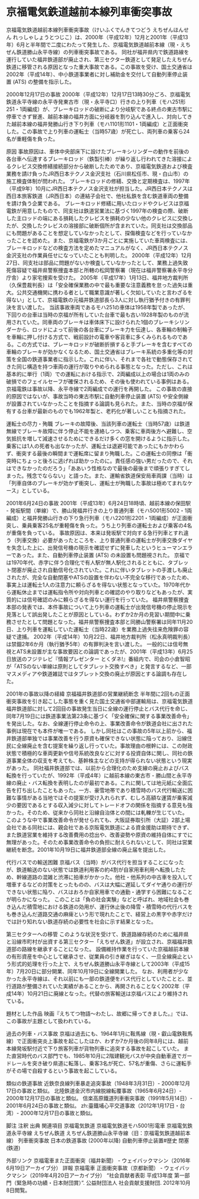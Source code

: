 # 京福電気鉄道越前本線列車衝突事故

京福電気鉄道越前本線列車衝突事故（けいふくでんきてつどう えちぜんほんせん れっしゃしょうとつじこ）は、2000年（平成12年）12月と2001年（平成13年）6月と半年間で二度にわたって発生した、京福電気鉄道越前本線（現・えちぜん鉄道勝山永平寺線）の列車衝突事故である。
同社が福井県内で鉄道路線を運行していた福井鉄道部が廃止され、第三セクター鉄道として発足したえちぜん鉄道に移管される原因となった重大事故である。この事故を受け、国土交通省は2002年（平成14年）、中小鉄道事業者に対し補助金を交付して自動列車停止装置 (ATS) の整備を指示した。

2000年12月17日の事故
2000年（平成12年）12月17日13時30分ごろ、京福電気鉄道永平寺線の永平寺発東古市（現・永平寺口）行きの上り列車（モハ251形251・1両編成）が、ブレーキロッドの破断により分岐駅である終点の東古市駅に停車できず冒進、越前本線の福井方面に分岐器を割り込んで進入し、対向してきた越前本線の福井発勝山行き下り列車（モハ1101形1101・1両編成）と正面衝突した。この事故で上り列車の運転士（当時57歳）が死亡し、両列車の乗客ら24名が重軽傷を負った。

原因
事故原因は、車体中央部床下に設けたブレーキシリンダーの動作を前後の各台車へ伝達するブレーキロッド（鉄製引棒）が繰り返し行われてきた溶接によるクレビス交換修繕接続部分から破断したためであり、京福電気鉄道および検査業務を請け負ったJR西日本テクノス金沢支社（石川県松任市、現・白山市）の施工検査体制が問われた。
ブレーキロッドの修繕、交換と定期検査は、1997年（平成9年）10月にJR西日本テクノス金沢支社が担当した。JR西日本テクノスは西日本旅客鉄道（JR西日本）の連結子会社で、他社私鉄を含む鉄道車両の整備を請け負う企業である。
ブレーキロッド修繕に用いたロッドやクレビスは京福電鉄が用意したもので、同支社は鉄道営業法に基づく1997年の検査の際、破断した主ロッドの端にある損耗したクレビスを損耗の少ない他のクレビスに交換したが、交換したクレビスの溶接部に破断個所が含まれていた。同支社は交換部品にも問題があることを想定していなかったとして、探傷検査などを行っていなかったことを認めた。また、京福電鉄が3か月ごとに実施していた車両検査には、ブレーキロッドなどの検査方法を定めたマニュアルがなく、JR西日本テクノス金沢支社の作業員任せになっていたことも判明した。
2000年（平成12年）12月27日、同支社は部品に問題がないか検査していなかったとして、業務上過失致死傷容疑で福井県警察捜査本部と所轄の松岡警察署（現在は福井警察署永平寺分庁舎）より家宅捜索を受けた。
2005年（平成17年）1月13日、福井地方裁判所（久保豊裁判長）は「安全確保業務の中で最も重要な注意義務を怠った過失は重大。公共交通機関に携わる者として職業意識が著しく欠如していたと言わざるを得ない」として、京福電鉄の元福井鉄道部長ら3人に対し執行猶予付きの有罪判決を言い渡した。
当該事故車両であるモハ251の車体は1958年製であったが、下回りの台車は当時の京福が所有していた台車で最も古い1928年製のものが流用されていた。同車両のブレーキは車体床下に設けられた1個のブレーキシリンダーから、ロッドによって前後の各台車にブレーキ力を伝達し、各車輪の制輪子を車輪に押し付ける方式で、戦前設計の電車や客貨車に多くみられるものである。この方式では、ブレーキロッドが破断折損すると手ブレーキを含むすべての車輪のブレーキが効かなくなるため、国土交通省はブレーキ系統の多重化等の対策を全国の鉄道事業者に指示した。これに伴い、それまで各社で動態保存されてきた同じ構造を持つ車両の運行が取りやめられる事態となった。ただし、これは基本的に単行（1両）での運転における指示で、2両編成以上の場合は1両のみの破損でのフェイルセーフが確保されるため、その後も使われている事例はある。京福電鉄は事故以降、永平寺線で2両編成での運行を再開した。
この事故の直接的原因ではないが、事故当時の東古市駅に自動列車停止装置 (ATS) や安全側線が設置されていなかったことを指摘する論調も見られた。また、当時の京福が保有する台車が最新のものでも1962年製と、老朽化が著しいことも指摘された。

運転士の尽力・殉職
ブレーキの故障後、当該列車の運転士（当時57歳）は鉄道無線でブレーキ故障に伴う停止不能を連絡しつつ、乗客に車両後方へ避難し、空気抵抗を増して減速させるためにできるだけ多くの窓を開けるように指示した。乗客には1人の死者も出なかったが、運転士は退避可能であったにもかかわらず、衝突する最後の瞬間まで運転席に留まり殉職した。この運転士の同僚は「衝突時にちょっと後ろに逃げれば助かったのに。責任感の強い男だったので、それはできなかったのだろう」「ああいう性格なので最後の最後まで頑張りすぎてしまった。残念でならない」と語った。また、運輸省鉄道保安局車両課（当時）は「列車自体のブレーキが効かず衝突し、運転士が殉職した事故は極めてまれなケース」としている。

2001年6月24日の事故
2001年（平成13年）6月24日18時頃、越前本線の保田駅 - 発坂駅間（単線）で、勝山発福井行きの上り普通列車（モハ5001形5002・1両編成）と福井発勝山行きの下り急行列車（モハ2201形2201・1両編成）が正面衝突し、乗員乗客25名が重軽傷を負った。うち上り列車の運転士および乗客の4名が重傷を負っている。
事故原因は、本来は発坂駅で対向する急行列車とすれ違う（列車交換）必要があったところを、上り普通列車の運転士が列車交換ダイヤを失念した上に、出発信号機の現示を確認せずに発車したというヒューマンエラーであった。また、自動列車停止装置 (ATS) の未設置も問題視された。
京福では1970年代、赤字に伴う合理化で有人駅が無人駅化されるとともに、タブレット閉塞が廃止され自動信号化されていた。これに伴いタブレットの手渡しも廃止されたが、完全な自動閉塞やATSの設置を伴わない不完全な移行であったため、事実上は運転士1人の注意力に頼らざるを得ない状態となっていた。1970年代から運転休止までは運転指令所や対向列車との確認のやり取りなどもあったが、実質的には信号確認のみに頼らざるを得ない運行を行っていた。
福井県警察捜査本部の発表では、本件事故について上り列車の運転士が出発信号機の停止現示を見落として誤出発したことが原因としている。わずか2か月の見習い期間中に乗務させたとして問題となった。福井県警察捜査本部と同勝山警察署は同年11月20日、上り列車を運転していた運転士（当時22歳）を業務上過失往来危険罪の容疑で逮捕。
2002年（平成14年）10月22日、福井地方裁判所（松永真明裁判長）は禁錮2年6か月（執行猶予5年）の有罪判決を言い渡した。
一般的には信号無視とATS未設置が主な事故要因との論調であったが、2001年（平成13年）6月25日放送のフジテレビ『情報プレゼンター とくダネ!』番組内で、司会の小倉智昭が「ATSのない単線は原則としてタブレット交換すべき」と発言するなど、一部マスメディアや鉄道雑誌ではタブレット交換の廃止が原因とする論調も存在した。

2001年の事故以降の経緯
京福福井鉄道部の営業継続断念
半年間に2回もの正面衝突事故を引き起こした事態を重く見た国土交通省中部運輸局は、京福電気鉄道福井鉄道部に対して2回目の事故発生当日に全線の運行停止とバス代行を命じ、同年7月19日には鉄道事業法第23条に基づく「安全確保に関する事業改善命令」を発出した。なお、全線運行停止命令の上、事業改善命令が鉄道会社に出された事例は現在でも本件が唯一である。
しかし同社はこの事故の5年以上前から、福井鉄道部単独では事業改善を行う原資も確保できない状態に陥っており、沿線住民に全線廃止を含む提案を繰り返し行っていた。事故理由の根幹には、この財政状態で積極的な車両更新や信号系統改良などに対する投資自体に関し、同社の鉄道事業全体の収支を考えても、基幹株主などの支持が得られない状態という現実があった。
同社福井鉄道部では、以前から合理化のため支線の廃止およびバス転換を行っていたが、1992年（平成4年）に越前本線の東古市 - 勝山間と永平寺線の廃止・バス転換を表明したのが最初である。これに関しては地元紙に全面広告を打ち出したこともあった。一方、豪雪地帯であり積雪時のバス代行輸送に困難な事情がある当地ではその提案が受け入れられず、むしろ高額な運賃が乗客減少の要因であるとする収入減少に対してトレードオフの関係を指摘する意見も強かった。そのため、従来から同社と沿線自治体との間には軋轢が生じていた。
このような中で事業改善命令が発せられても、大阪証券取引所（大証）2部上場会社である同社には、親会社である京阪電気鉄道による資金援助は期待できず、また鉄道営業を維持する改善費用の捻出や、改善姿勢や原資の維持自体にすでに無理があった。そのため事業改善命令の負担に耐えられないとして、同社は営業継続を断念。2001年10月19日に福井鉄道部全線の廃止届を提出した。

代行バスでの輸送困難
京福バス（当時）がバス代行を担当することになったが、鉄道輸送のない状態では鉄道利用客の約4割が自家用車利用へ転換したため、幹線道路の混雑と渋滞に拍車がかかった。他社・他系列の中古車を投入して増車するなどの対策をとったものの、バスは大幅に遅延してダイヤ通りの運行ができない状態に陥り、バスはおろか自家用車での通勤・通学すら困難になることが明らかになった。
このことは「負の社会実験」などと呼ばれ、地域社会も巻き込んだ積雪地における鉄道の効用が、運行休止後の降雪・積雪時の代行バスをも巻き込んだ道路交通の麻痺という形で現れたことで、経営上の黒字や赤字だけでは計り知れない鉄道存続の必要性を社会に示す結果となった。

第三セクターへの移管
このような状況を受けて、鉄道路線存続のために福井県と沿線市町村が出資する第三セクター「えちぜん鉄道」が設立され、京福福井鉄道部の路線を継承することになった。
設備維持作業を行っていた京福越前本線の有形資産を中心として継承させ、従業員の引き継ぎはなく、一旦全線廃止という形式的処理を行った上で、えちぜん鉄道勝山永平寺線として2003年（平成15年）7月20日に部分開業、同年10月19日に全線開業した。
なお、利用者が少なかった永平寺線は、それ以前にも一部の鉄道便をバス代行としていたことと、並行道路が整備されていた実績があることから、再開されることなく2002年（平成14年）10月21日に廃線となった。代替の旅客輸送は京福バスにより維持されている。

題材とした作品
映画『えちてつ物語〜わたし、故郷に帰ってきました。』では、この事故が主題として扱われている。

過去の列車・バス事故
京福は過去にも、1964年1月に鞍馬線（現・叡山電鉄鞍馬線）で正面衝突炎上事故を起こしたほか、わずか7か月後の同年8月には、越前本線発坂駅付近で下り旅客列車が貨物列車に追突する事故を起こしていた。
また直営時代のバス部門でも、1985年10月に2階建観光バスが中央自動車道でガードレールを突き破り県道に転落し、乗客3名が死亡、57名が重傷、さらに運転手がその場で自殺するという事故を起こしている。

類似の鉄道事故
近鉄奈良線列車暴走追突事故（1948年3月31日）- 2000年12月17日の事故と類似。
北陸鉄道金沢市内線脱線転覆事故（1965年6月24日）- 2000年12月17日の事故と類似。
信楽高原鐵道列車衝突事故（1991年5月14日）- 2001年6月24日の事故と類似。
zh:臺鐵埔心平交道事故（2012年1月17日・台湾）- 2000年12月17日の事故と類似。

脚注
注釈
出典
関連項目
京福電気鉄道
京福電気鉄道モハ5001形電車
京福電気鉄道永平寺線
えちぜん鉄道
えちぜん鉄道勝山永平寺線（旧：京福電気鉄道越前本線）
列車衝突事故
日本の鉄道事故 (2000年以降)
自動列車停止装置#歴史
閉塞 (鉄道)

外部リンク
京福電車また正面衝突（福井新聞） - ウェイバックマシン（2016年6月19日アーカイブ分）
詳報 京福電車 正面衝突事故（京都新聞） - ウェイバックマシン（2019年4月20日アーカイブ分）
“社会貢献者表彰 平成13年度 第一部門（緊急時の功績・日本財団賞）”.   公益財団法人 社会貢献支援財団. 2012年10月8日閲覧。